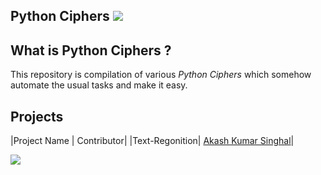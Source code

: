 ## Python Ciphers   [![](https://img.shields.io/badge/Python%20-v3.7%20|%20v3.8-red)](https://www.python.org/downloads/release/python-370/)

## What is Python Ciphers ?
This repository is compilation of various *Python Ciphers* which somehow automate the usual tasks and make it easy.

## Projects

|Project Name | Contributor|
|Text-Regonition| [Akash Kumar Singhal](https://github.com/akashksinghal)|


[![](https://img.shields.io/badge/Made%20With%20❤️%20By-@akashksinghal%20and%20@akshat80-red)](https://github.com/akashksinghal/Python_Ciphers)
